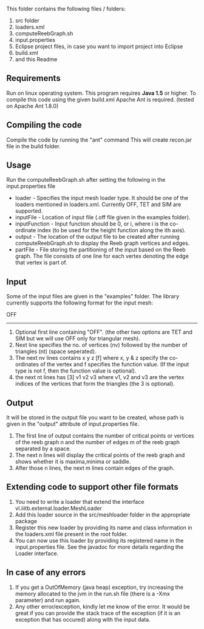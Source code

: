 This folder contains the following files / folders:
1. src folder
2. loaders.xml
3. computeReebGraph.sh
4. input.properties
5. Eclipse project files, in case you want to import project into Eclipse
6. build.xml
7. and this Readme

Requirements
------------
Run on linux operating system.
This program requires **Java 1.5** or higher.
To compile this code using the given build.xml Apache Ant is required. (tested on Apache Ant 1.8.0)


Compiling the code
------------------
Compile the code by running the "ant" command
This will create recon.jar file in the build folder.

Usage
----- 
Run the computeReebGraph.sh after setting the following in the input.properties file
* loader - Specifies the input mesh loader type. It should be one of the loaders mentioned in loaders.xml. Currently OFF, TET and SIM are supported.
* inputFile - Location of input file (.off file given in the examples folder).
* inputFunction - Input function should be 0, or i, where i is the co-ordinate index (to be used for the height function along the ith axis).
* output - The location of the output file to be created after running computeReebGraph.sh to display the Reeb graph vertices and edges.
* partFile - File storing the partitioning of the input based on the Reeb graph. The file consists of one line for each vertex denoting the edge that vertex is part of.

Input
------
Some of the input files are given in the "examples" folder.
The library currently supports the following format for the input mesh:

OFF
***
1. Optional first line containing "OFF". (the other two options are TET and SIM but we will use OFF only for triangular mesh).
2. Next line specifies the no. of vertices (nv) followed by the number of triangles (nt) (space seperated).
3. The next nv lines contains x y z [f] where x, y & z specify the co-ordinates of the vertex and f specifies the function value. (If the input type is not f, then the function value is optional).
4. the next nt lines has [3] v1 v2 v3 where v1, v2 and v3 are the vertex indices of the vertices that form the triangles (the 3 is optional).


Output
------
It will be stored in the output file you want to be created, whose path is given in the "output" attribute of input.properties file.

1. The first line of output contains the number of critical points or vertices of the reeb graph n and the number of edges m of the reeb graph separated by a space.
2. The next n lines will display the critical points of the reeb graph and shows whether it is maxima,minima or saddle.
3. After those n lines, the next m lines contain edges of the graph.


Extending code to support other file formats
---------------------------------------------

1. You need to write a loader that extend the interface vl.iiitb.external.loader.MeshLoader
2. Add this loader source in the src/meshloader folder in the appropriate package
3. Register this new loader by providing its name and class information in the loaders.xml file present in the root folder.
4. You can now use this loader by providing its registered name in the input.properties file.
See the javadoc for more details regarding the Loader interface. 


In case of any errors
---------------------
1. If you get a OutOfMemory (java heap) exception, try increasing the memory allocated to the jvm in the run.sh file (there is a -Xmx parameter) and run again.
2. Any other error/exception, kindly let me know of the error. It would be great if you can provide the stack trace of the exception (if it is an exception that has occured) along with the input data.




